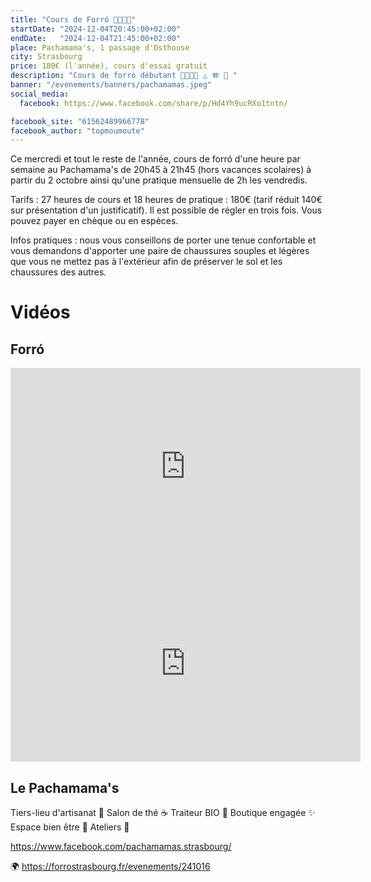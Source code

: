```yaml
---
title: "Cours de Forró 💃🇧🇷🕺"
startDate: "2024-12-04T20:45:00+02:00"
endDate:   "2024-12-04T21:45:00+02:00"
place: Pachamama's, 1 passage d'Osthouse
city: Strasbourg
price: 180€ (l'année), cours d'essai gratuit
description: "Cours de forró débutant 💃🇧🇷🕺 △ 🪗 🥁 "
banner: "/evenements/banners/pachamamas.jpeg"
social_media:
  facebook: https://www.facebook.com/share/p/Hd4Yh9ucRXo1tntn/

facebook_site: "61562489966778"
facebook_author: "topmoumoute"
---
```


Ce mercredi et tout le reste de l'année, cours de forró d'une heure par semaine au Pachamama's de 20h45 à 21h45 (hors vacances scolaires) à partir du 2 octobre ainsi qu'une pratique mensuelle de 2h les vendredis.

Tarifs : 27 heures de cours et 18 heures de pratique : 180€ (tarif réduit 140€ sur présentation d'un justificatif). Il est possible de régler en trois fois. Vous pouvez payer en chèque ou en espèces.

Infos pratiques : nous vous conseillons de porter une tenue confortable et vous demandons d'apporter une paire de chaussures souples et légères que vous ne mettez pas à l'extérieur afin de préserver le sol et les chaussures des autres.

# Vidéos

## Forró

<iframe width="560" height="315" src="https://www.youtube.com/embed/xCM17UIY6UU" title="YouTube video player" frameborder="0" allow="accelerometer; autoplay; clipboard-write; encrypted-media; gyroscope; picture-in-picture; web-share" referrerpolicy="strict-origin-when-cross-origin" allowfullscreen></iframe>

<iframe width="560" height="315" src="https://www.youtube.com/embed/9O15k6Me0EY" title="YouTube video player" frameborder="0" allow="accelerometer; autoplay; clipboard-write; encrypted-media; gyroscope; picture-in-picture; web-share" referrerpolicy="strict-origin-when-cross-origin" allowfullscreen></iframe>

## Le Pachamama's

Tiers-lieu d'artisanat 🌻 Salon de thé ☕ Traiteur BIO 🥕 Boutique engagée ✨ Espace bien être 🙏 Ateliers 🎨

https://www.facebook.com/pachamamas.strasbourg/

🌍 https://forrostrasbourg.fr/evenements/241016

